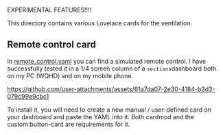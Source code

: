 
EXPERIMENTAL FEATURES!!!!


This directory contains various Lovelace cards for the ventilation.

## Remote control card

In [remote_control.yaml](./remote_control.yaml) you can find a simulated remote control. I have successfully tested it in a 1/4 screen column of a `sections`dashboard both on my PC (WQHD) and on my mobile phone.

https://github.com/user-attachments/assets/61a7da07-2e30-4184-b3d3-079c99e9cbc1

To install it, you will need to create a new manual / user-defined card on your dashboard and paste the YAML into it. Both cardmod and the custom:button-card are requirements for it.
